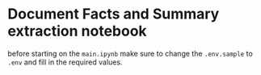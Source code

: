 Document Facts and Summary extraction notebook
=====

before starting on the `main.ipynb` make sure to change the `.env.sample` to `.env` and fill in the required values.